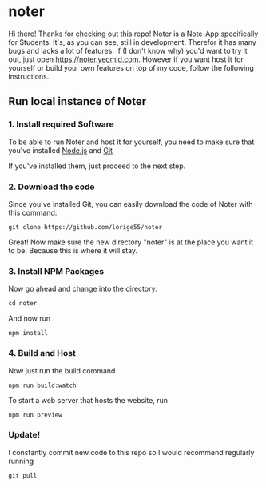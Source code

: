 # noter

Hi there! Thanks for checking out this repo! Noter is a Note-App specifically for Students. It's, as you can see, still in development. Therefor it has many bugs and lacks a lot of features. If (I don't know why) you'd want to try it out, just open https://noter.yeomid.com. However if you want host it for yourself or build your own features on top of my code, follow the following instructions. 

## Run local instance of Noter
### 1. Install required Software

To be able to run Noter and host it for yourself, you need to make sure that you've installed [Node.js](https://nodejs.org/en) and [Git](https://git-scm.com/downloads)

If you've installed them, just proceed to the next step.

### 2. Download the code

Since you've installed Git, you can easily download the code of Noter with this command:

```
git clone https://github.com/lorige55/noter
```

Great! Now make sure the new directory "noter" is at the place you want it to be. Because this is where it will stay.

### 3. Install NPM Packages

Now go ahead and change into the directory.

```
cd noter
```

And now run

```
npm install
```

### 4. Build and Host

Now just run the build command

```
npm run build:watch
```

To start a web server that hosts the website, run

```
npm run preview
```
### Update!

I constantly commit new code to this repo so I would recommend regularly running

```
git pull
```
